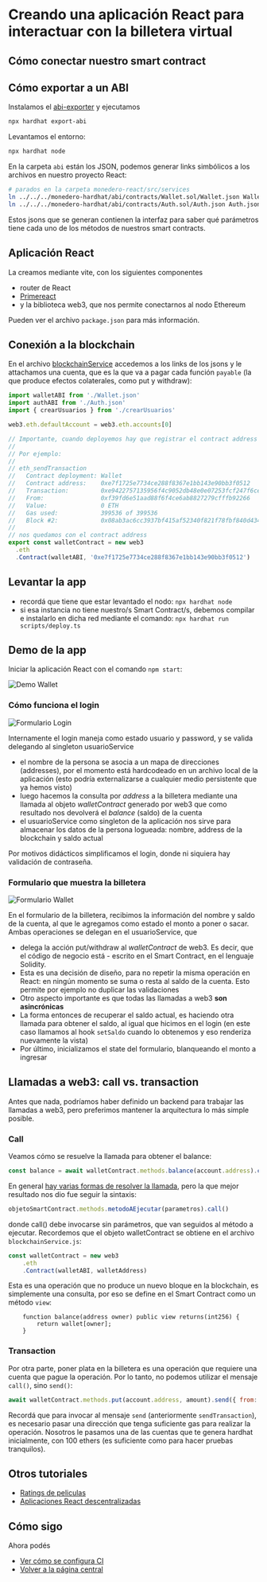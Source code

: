 
# Creando una aplicación React para interactuar con la billetera virtual

## Cómo conectar nuestro smart contract

## Cómo exportar a un ABI

Instalamos el [abi-exporter](https://www.npmjs.com/package/hardhat-abi-exporter) y ejecutamos

```bash
npx hardhat export-abi
```

Levantamos el entorno:

```bash
npx hardhat node
```

En la carpeta `abi` están los JSON, podemos generar links simbólicos a los archivos en nuestro proyecto React:

```bash
# parados en la carpeta monedero-react/src/services
ln ../../../monedero-hardhat/abi/contracts/Wallet.sol/Wallet.json Wallet.json
ln ../../../monedero-hardhat/abi/contracts/Auth.sol/Auth.json Auth.json
```

Estos jsons que se generan contienen la interfaz para saber qué parámetros tiene cada uno de los métodos de nuestros smart contracts.

## Aplicación React

La creamos mediante vite, con los siguientes componentes

* router de React
* [Primereact](https://www.primefaces.org/primereact/)
* y la biblioteca web3, que nos permite conectarnos al nodo Ethereum

Pueden ver el archivo `package.json` para más información.

## Conexión a la blockchain

En el archivo [blockchainService](../monedero-react/src/services/blockchainService.js) accedemos a los links de los jsons y le attachamos una cuenta, que es la que va a pagar cada función `payable` (la que produce efectos colaterales, como put y withdraw):

```ts
import walletABI from './Wallet.json' 
import authABI from './Auth.json'
import { crearUsuarios } from './crearUsuarios'

web3.eth.defaultAccount = web3.eth.accounts[0]

// Importante, cuando deployemos hay que registrar el contract address que nos de la consola de hardhat
//
// Por ejemplo:
//
// eth_sendTransaction
//   Contract deployment: Wallet
//   Contract address:    0xe7f1725e7734ce288f8367e1bb143e90bb3f0512
//   Transaction:         0xe9422757135956f4c9052db48e0e07253fcf247f6cea2e350fad21e70727c2fc
//   From:                0xf39fd6e51aad88f6f4ce6ab8827279cfffb92266
//   Value:               0 ETH
//   Gas used:            399536 of 399536
//   Block #2:            0x08ab3ac6cc3937bf415af52340f821f78fbf840d4346d334b4fa03b4ab3caaff
//
// nos quedamos con el contract address
export const walletContract = new web3
  .eth
  .Contract(walletABI, '0xe7f1725e7734ce288f8367e1bb143e90bb3f0512')
```

## Levantar la app

- recordá que tiene que estar levantado el nodo: `npx hardhat node`
- si esa instancia no tiene nuestro/s Smart Contract/s, debemos compilar e instalarlo en dicha red mediante el comando: `npx hardhat run scripts/deploy.ts`


## Demo de la app

Iniciar la aplicación React con el comando `npm start`:

![Demo Wallet](../images/demoWallet3.gif)

### Cómo funciona el login

![Formulario Login](../images/WalletLoginForm.png)

Internamente el login maneja como estado usuario y password, y se valida delegando al singleton usuarioService

- el nombre de la persona se asocia a un mapa de direcciones (addresses), por el momento está hardcodeado en un archivo local de la aplicación (esto podría externalizarse a cualquier medio persistente que ya hemos visto)
- luego hacemos la consulta por _address_ a la billetera mediante una llamada al objeto _walletContract_ generado por web3 que como resultado nos devolverá el _balance_ (saldo) de la cuenta
- el usuarioService como singleton de la aplicación nos sirve para almacenar los datos de la persona logueada: nombre, address de la blockchain y saldo actual

Por motivos didácticos simplificamos el login, donde ni siquiera hay validación de contraseña.

### Formulario que muestra la billetera

![Formulario Wallet](../images/WalletForm.png)

En el formulario de la billetera, recibimos la información del nombre y saldo de la cuenta, al que le agregamos como estado el monto a poner o sacar. Ambas operaciones se delegan en el usuarioService, que

- delega la acción put/withdraw al _walletContract_ de web3. Es decir, que el código de negocio está - escrito en el Smart Contract, en el lenguaje Solidity. 
- Esta es una decisión de diseño, para no repetir la misma operación en React: en ningún momento se suma o resta al saldo de la cuenta. Esto permite por ejemplo no duplicar las validaciones
- Otro aspecto importante es que todas las llamadas a web3 **son asincrónicas**
- La forma entonces de recuperar el saldo actual, es haciendo otra llamada para obtener el saldo, al igual que hicimos en el login (en este caso llamamos al hook `setSaldo` cuando lo obtenemos y eso renderiza nuevamente la vista)
- Por último, inicializamos el state del formulario, blanqueando el monto a ingresar

## Llamadas a web3: call vs. transaction

Antes que nada, podríamos haber definido un backend para trabajar las llamadas a web3, pero preferimos mantener la arquitectura lo más simple posible. 

### Call

Veamos cómo se resuelve la llamada para obtener el balance:

```js
const balance = await walletContract.methods.balance(account.address).call()
```

En general [hay varias formas de resolver la llamada](https://web3js.readthedocs.io/en/1.0/web3-eth-contract.html#id12), pero la que mejor resultado nos dio fue seguir la sintaxis:

```js
objetoSmartContract.methods.metodoAEjecutar(parametros).call()
```

donde call() debe invocarse sin parámetros, que van seguidos al método a ejecutar. Recordemos que el objeto walletContract se obtiene en el archivo `blockchainService.js`:

```js
const walletContract = new web3
    .eth
    .Contract(walletABI, walletAddress)
```

Esta es una operación que no produce un nuevo bloque en la blockchain, es simplemente una consulta, por eso se define en el Smart Contract como un método `view`:

```solidity
    function balance(address owner) public view returns(int256) {
        return wallet[owner];
    }
```

### Transaction

Por otra parte, poner plata en la billetera es una operación que requiere una cuenta que pague la operación. Por lo tanto, no podemos utilizar el mensaje `call()`, sino `send()`:

```js
await walletContract.methods.put(account.address, amount).send({ from: txAccount })
```

Recordá que para invocar al mensaje `send` (anteriormente `sendTransaction`), es necesario pasar una dirección que tenga suficiente gas para realizar la operación. Nosotros le pasamos una de las cuentas que te genera hardhat inicialmente, con 100 ethers (es suficiente como para hacer pruebas tranquilos).

## Otros tutoriales

* [Ratings de peliculas](https://medium.com/@takleakshar/how-to-build-a-decentralized-full-stack-app-in-ethereum-and-react-42e63d45a208)
* [Aplicaciones React descentralizadas](http://reactdapps.com/)

## Cómo sigo

Ahora podés

* [Ver cómo se configura CI](./ci.md)
* [Volver a la página central](../README.md)